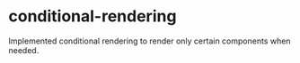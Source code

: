 # conditional-rendering

Implemented conditional rendering to render only certain components when needed.

